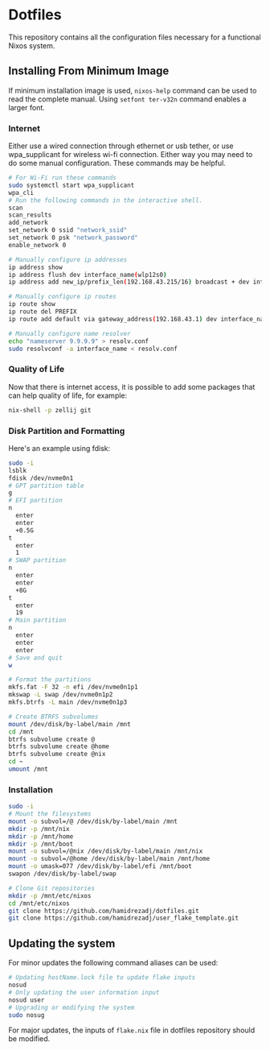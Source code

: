 # Dotfiles
This repository contains all the configuration files necessary for a functional Nixos system.
## Installing From Minimum Image
If minimum installation image is used, `nixos-help` command can be used to read the complete manual.
Using `setfont ter-v32n` command enables a larger font.
### Internet
Either use a wired connection through ethernet or usb tether, or use wpa_supplicant for wireless wi-fi connection. Either way you may need to do some manual configuration. These commands may be helpful.
```sh
# For Wi-Fi run these commands
sudo systemctl start wpa_supplicant
wpa_cli
# Run the following commands in the interactive shell.
scan
scan_results
add_network
set_network 0 ssid "network_ssid"
set_network 0 psk "network_password"
enable_network 0

# Manually configure ip addresses
ip address show
ip address flush dev interface_name(wlp12s0)
ip address add new_ip/prefix_len(192.168.43.215/16) broadcast + dev interface_name

# Manually configure ip routes
ip route show
ip route del PREFIX
ip route add default via gateway_address(192.168.43.1) dev interface_name

# Manually configure name resolver
echo "nameserver 9.9.9.9" > resolv.conf
sudo resolvconf -a interface_name < resolv.conf
```
### Quality of Life
Now that there is internet access, it is possible to add some packages that can help quality of life, for example:
```sh
nix-shell -p zellij git
```
### Disk Partition and Formatting
Here's an example using fdisk:
```sh
sudo -i
lsblk
fdisk /dev/nvme0n1
# GPT partition table
g
# EFI partition
n
  enter
  enter
  +0.5G
t
  enter
  1
# SWAP partition
n
  enter
  enter
  +8G
t
  enter
  19
# Main partition
n
  enter
  enter
  enter
# Save and quit
w

# Format the partitions
mkfs.fat -F 32 -n efi /dev/nvme0n1p1
mkswap -L swap /dev/nvme0n1p2
mkfs.btrfs -L main /dev/nvme0n1p3

# Create BTRFS subvolumes
mount /dev/disk/by-label/main /mnt
cd /mnt
btrfs subvolume create @
btrfs subvolume create @home
btrfs subvolume create @nix
cd ~
umount /mnt
```

### Installation
```sh
sudo -i
# Mount the filesystems
mount -o subvol=/@ /dev/disk/by-label/main /mnt
mkdir -p /mnt/nix
mkdir -p /mnt/home
mkdir -p /mnt/boot
mount -o subvol=/@nix /dev/disk/by-label/main /mnt/nix
mount -o subvol=/@home /dev/disk/by-label/main /mnt/home
mount -o umask=077 /dev/disk/by-label/efi /mnt/boot
swapon /dev/disk/by-label/swap

# Clone Git repositories
mkdir -p /mnt/etc/nixos
cd /mnt/etc/nixos
git clone https://github.com/hamidrezadj/dotfiles.git
git clone https://github.com/hamidrezadj/user_flake_template.git

```

## Updating the system
For minor updates the following command aliases can be used:
```sh
# Updating hostName.lock file to update flake inputs
nosud
# Only updating the user information input
nosud user
# Upgrading or modifying the system
sudo nosug
```
For major updates, the inputs of `flake.nix` file in dotfiles repository should be modified.
